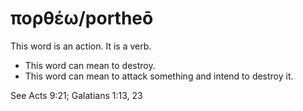 # πορθέω/portheō
This word is an action. It is a verb.

* This word can mean to destroy.
* This word can mean to attack something and intend to destroy it.

See Acts 9:21; Galatians 1:13, 23
